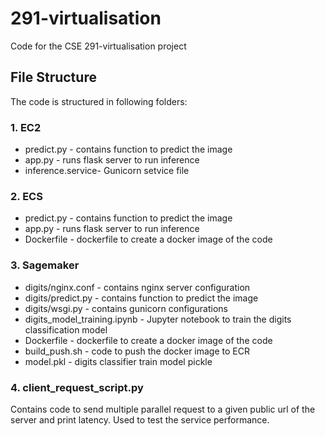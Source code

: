 # 291-virtualisation
Code for the CSE 291-virtualisation project

## File Structure
The code is structured in following folders:

### 1. EC2

- predict.py - contains function to predict the image
- app.py - runs flask server to run inference
- inference.service- Gunicorn setvice file

### 2. ECS

- predict.py - contains function to predict the image
- app.py - runs flask server to run inference
- Dockerfile - dockerfile to create a docker image of the code

### 3. Sagemaker

- digits/nginx.conf - contains nginx server configuration
- digits/predict.py - contains function to predict the image
- digits/wsgi.py - contains gunicorn configurations
- digits_model_training.ipynb - Jupyter notebook to train the digits classification model
- Dockerfile - dockerfile to create a docker image of the code
- build_push.sh - code to push the docker image to ECR
- model.pkl - digits classifier train model pickle

### 4. client_request_script.py

Contains code to send multiple parallel request to a given public url of the server and print latency. Used to test the service performance.
